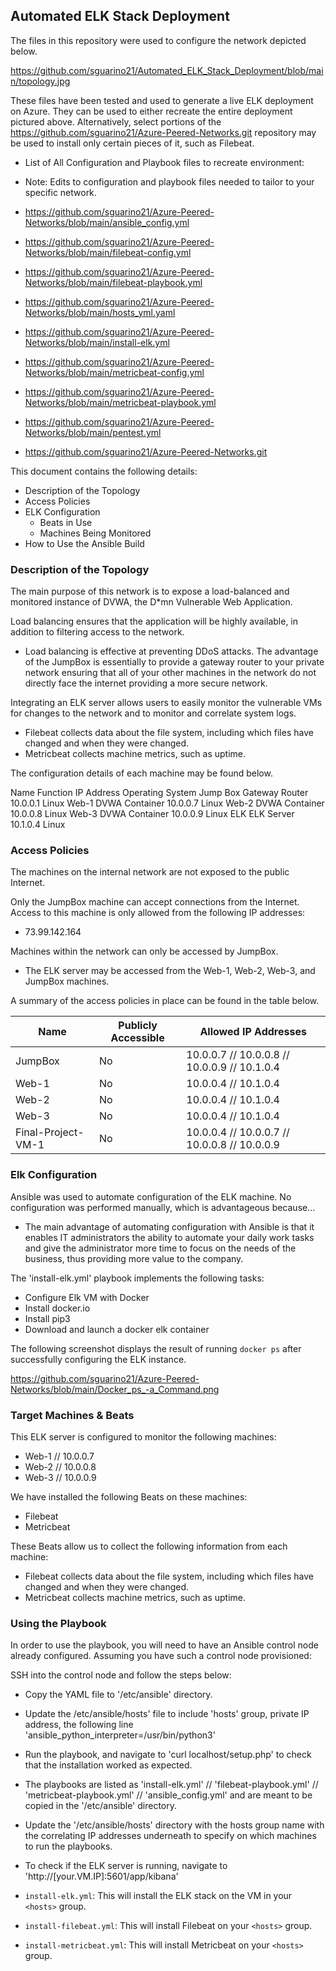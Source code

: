 ## Automated ELK Stack Deployment

The files in this repository were used to configure the network depicted below.

https://github.com/sguarino21/Automated_ELK_Stack_Deployment/blob/main/topology.jpg

These files have been tested and used to generate a live ELK deployment on Azure. They can be used to either recreate the entire deployment pictured above. Alternatively, select portions of the https://github.com/sguarino21/Azure-Peered-Networks.git repository may be used to install only certain pieces of it, such as Filebeat.

  - List of All Configuration and Playbook files to recreate environment:
  - Note: Edits to configuration and playbook files needed to tailor to your specific network.
  

  - https://github.com/sguarino21/Azure-Peered-Networks/blob/main/ansible_config.yml
  - https://github.com/sguarino21/Azure-Peered-Networks/blob/main/filebeat-config.yml
  - https://github.com/sguarino21/Azure-Peered-Networks/blob/main/filebeat-playbook.yml
  - https://github.com/sguarino21/Azure-Peered-Networks/blob/main/hosts_yml.yaml
  - https://github.com/sguarino21/Azure-Peered-Networks/blob/main/install-elk.yml
  - https://github.com/sguarino21/Azure-Peered-Networks/blob/main/metricbeat-config.yml
  - https://github.com/sguarino21/Azure-Peered-Networks/blob/main/metricbeat-playbook.yml
  - https://github.com/sguarino21/Azure-Peered-Networks/blob/main/pentest.yml


  - https://github.com/sguarino21/Azure-Peered-Networks.git


This document contains the following details:
- Description of the Topology
- Access Policies
- ELK Configuration
  - Beats in Use
  - Machines Being Monitored
- How to Use the Ansible Build


### Description of the Topology

The main purpose of this network is to expose a load-balanced and monitored instance of DVWA, the D*mn Vulnerable Web Application.

Load balancing ensures that the application will be highly available, in addition to filtering access to the network.
- Load balancing is effective at preventing DDoS attacks. The advantage of the JumpBox is essentially to provide a gateway router to your private network ensuring that all of your other machines in the network do not directly face the internet providing a more secure network.

Integrating an ELK server allows users to easily monitor the vulnerable VMs for changes to the network and to monitor and correlate system logs.
- Filebeat collects data about the file system, including which files have changed and when they were changed.
- Metricbeat collects machine metrics, such as uptime.

The configuration details of each machine may be found below.


Name        Function                 IP Address    Operating System
Jump Box    Gateway Router           10.0.0.1      Linux
Web-1       DVWA Container           10.0.0.7      Linux
Web-2       DVWA Container           10.0.0.8      Linux
Web-3       DVWA Container           10.0.0.9      Linux
ELK         ELK Server               10.1.0.4      Linux

### Access Policies

The machines on the internal network are not exposed to the public Internet. 

Only the JumpBox machine can accept connections from the Internet. Access to this machine is only allowed from the following IP addresses:
- 73.99.142.164

Machines within the network can only be accessed by JumpBox.
- The ELK server may be accessed from the Web-1, Web-2, Web-3, and JumpBox machines.

A summary of the access policies in place can be found in the table below.

| Name               | Publicly Accessible | Allowed IP Addresses |
|--------------------|---------------------|----------------------|
| JumpBox            | No                  | 10.0.0.7 // 10.0.0.8 // 10.0.0.9 // 10.1.0.4 |
| Web-1              | No                  | 10.0.0.4 // 10.1.0.4                         |
| Web-2              | No                  | 10.0.0.4 // 10.1.0.4                         |
| Web-3              | No                  | 10.0.0.4 // 10.1.0.4                         |
| Final-Project-VM-1 | No                  | 10.0.0.4 // 10.0.0.7 // 10.0.0.8 // 10.0.0.9 |


### Elk Configuration

Ansible was used to automate configuration of the ELK machine. No configuration was performed manually, which is advantageous because...
- The main advantage of automating configuration with Ansible is that it enables IT administrators the ability to automate your daily work tasks and give the administrator more time to focus on the needs of the business, thus providing more value to the company.

The 'install-elk.yml' playbook implements the following tasks:
- Configure Elk VM with Docker
- Install docker.io
- Install pip3
- Download and launch a docker elk container

The following screenshot displays the result of running `docker ps` after successfully configuring the ELK instance.

https://github.com/sguarino21/Azure-Peered-Networks/blob/main/Docker_ps_-a_Command.png

### Target Machines & Beats
This ELK server is configured to monitor the following machines:
- Web-1 // 10.0.0.7
- Web-2 // 10.0.0.8
- Web-3 // 10.0.0.9


We have installed the following Beats on these machines:
- Filebeat
- Metricbeat

These Beats allow us to collect the following information from each machine:
- Filebeat collects data about the file system, including which files have changed and when they were changed.
- Metricbeat collects machine metrics, such as uptime.


### Using the Playbook
In order to use the playbook, you will need to have an Ansible control node already configured. Assuming you have such a control node provisioned: 

SSH into the control node and follow the steps below:
- Copy the YAML file to '/etc/ansible' directory.
- Update the /etc/ansible/hosts' file to include 'hosts' group, private IP address, the following line 'ansible_python_interpreter=/usr/bin/python3'
- Run the playbook, and navigate to 'curl localhost/setup.php' to check that the installation worked as expected.

- The playbooks are listed as 'install-elk.yml' // 'filebeat-playbook.yml' // 'metricbeat-playbook.yml' // 'ansible_config.yml' and are meant to be copied in the '/etc/ansible' directory.
- Update the '/etc/ansible/hosts' directory with the hosts group name with the correlating IP addresses underneath to specify on which machines to run the playbooks.
- To check if the ELK server is running, navigate to 'http://[your.VM.IP]:5601/app/kibana'

- `install-elk.yml`: This will install the ELK stack on the VM in your `<hosts>` group.
- `install-filebeat.yml`: This will install Filebeat on your `<hosts>` group.
- `install-metricbeat.yml`: This will install Metricbeat on your `<hosts>` group.
